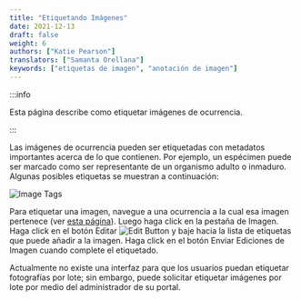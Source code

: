 ```yaml
---
title: "Etiquetando Imágenes"
date: 2021-12-13
draft: false
weight: 6
authors: ["Katie Pearson"]
translators: ["Samanta Orellana"]
keywords: ["etiquetas de imagen", "anotación de imagen"]
---
```


:::info

Esta página describe como etiquetar imágenes de ocurrencia.

:::

Las imágenes de ocurrencia pueden ser etiquetadas con metadatos importantes acerca de lo que contienen. Por ejemplo, un espécimen puede ser marcado como ser representante de un organismo adulto o inmaduro. Algunas posibles etiquetas se muestran a continuación:

![Image Tags](/img/imagetags.png)

Para etiquetar una imagen, navegue a una ocurrencia a la cual esa imagen pertenece (ver [esta página](/docs/Editor_Guide/Editing_Searching_Records)). Luego haga click en la pestaña de Imagen. Haga click en el botón Editar ![Edit Button](/img/edit.png) y baje hacia la lista de etiquetas que puede añadir a la imagen. Haga click en el botón Enviar Ediciones de Imagen cuando complete el etiquetado.

Actualmente no existe una interfaz para que los usuarios puedan etiquetar fotografías por lote; sin embargo, puede solicitar etiquetar imágenes por lote por medio del administrador de su portal.
